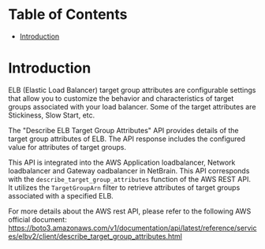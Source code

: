 # Table of Contents
- [Introduction](#introduction)


# Introduction <a name="introduction"></a>
ELB (Elastic Load Balancer) target group attributes are configurable settings that allow you to customize the behavior and characteristics of target groups associated with your load balancer. Some of the target attributes are Stickiness, Slow Start, etc.



The "Describe ELB Target Group Attributes" API provides details of the target group attributes of ELB. The API response includes the configured value for attributes of target groups.

This API is integrated into the AWS Application loadbalancer, Network loadbalancer and Gateway oadbalancer in NetBrain. This API corresponds with the `describe_target_group_attributes` function of the AWS REST API. It utilizes the `TargetGroupArn` filter to retrieve attributes of target groups associated with a specified ELB.

For more details about the AWS rest API, please refer to the following AWS official document: https://boto3.amazonaws.com/v1/documentation/api/latest/reference/services/elbv2/client/describe_target_group_attributes.html